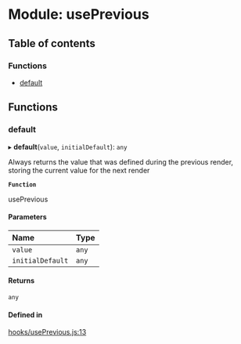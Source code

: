 # Module: usePrevious

## Table of contents

### Functions

- [default](usePrevious.md#default)

## Functions

### default

▸ **default**(`value`, `initialDefault`): `any`

Always returns the value that was defined during the previous render,
storing the current value for the next render

**`Function`**

usePrevious

#### Parameters

| Name | Type |
| :------ | :------ |
| `value` | `any` |
| `initialDefault` | `any` |

#### Returns

`any`

#### Defined in

[hooks/usePrevious.js:13](https://github.com/Twipped/hooks/blob/f27aaa6/hooks/usePrevious.js#L13)
